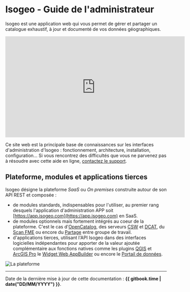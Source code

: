 # Isogeo - Guide de l'administrateur

Isogeo est une application web qui vous permet de gérer et partager un catalogue exhaustif, à jour et documenté de vos données géographiques.

<iframe width="560" height="315" src="https://www.youtube.com/embed/JbBxxpC4hzQ" frameborder="0" allowfullscreen></iframe>

Ce site web est la principale base de connaissances sur les interfaces d'administration d'Isogeo : fonctionnement, architecture, installation, configuration... Si vous rencontrez des difficultés que vous ne parvenez pas à résoudre avec cette aide en ligne, [contactez le support](support/README.md).

## Plateforme, modules et applications tierces

Isogeo désigne la plateforme *SaaS* ou *On premises* construite autour de son API REST et composée :

* de modules standards, indispensables pour l'utiliser, au premier rang desquels l'application d'administration APP soit [https://app.isogeo.com](https://app.isogeo.com) en SaaS.
* de modules optionnels mais fortement intégrés au coeur de la plateforme. C'est le cas d'[OpenCatalog](https://help.isogeo.com/opencatalog/fr/index.html), des serveurs [CSW](https://help.isogeo.com/admin/fr/features/publish/csw_server.html) et [DCAT](https://help.isogeo.com/admin/fr/features/publish/harvest_datagouv_fr.html), du [Scan FME](https://help.isogeo.com/scan/fr/index.html) ou encore du [Partage](https://help.isogeo.com/admin/fr/features/publish/share_platform.html) entre groupe de travail.
* d'applications tierces,  utilisant l'API Isogeo dans des interfaces logicielles indépendantes pour apporter de la valeur ajoutée complémentaire aux fonctions natives comme les plugins [QGIS](https://help.isogeo.com/qgis/fr/index.html) et [ArcGIS Pro](https://help.isogeo.com/arcgispro/fr/index.html) le [Widget Web AppBuilder](https://help.isogeo.com/arcgis-webapp/fr/index.html) ou encore le [Portail de données](https://help.isogeo.com/pixup-portal/fr/index.html).

![La plateforme](/assets/offer_schema_platform_modAPI.png "Modules et ressources de la plateforme Isogeo")

----

Date de la dernière mise à jour de cette documentation : **{{ gitbook.time | date("DD/MM/YYYY") }}**.

